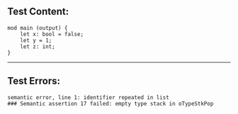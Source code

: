 
Test Content: 
-------------------------
```
mod main (output) { 
    let x: bool = false;
    let y = 1;
    let z: int;
}
```
------------------------

Test Errors:
-------------------------
```
semantic error, line 1: identifier repeated in list
### Semantic assertion 17 failed: empty type stack in oTypeStkPop
```
